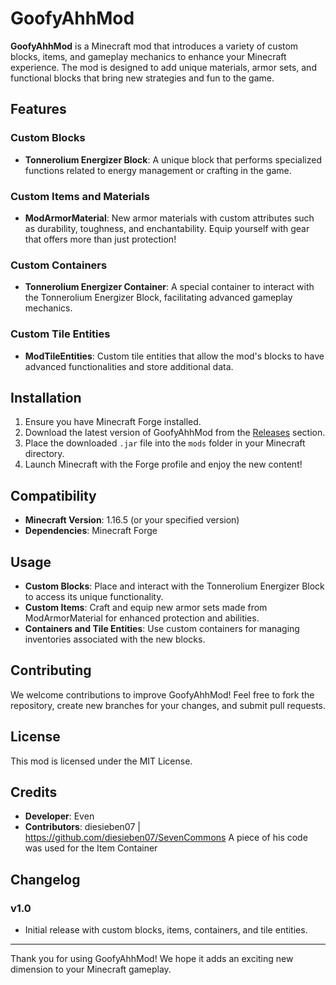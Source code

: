 # GoofyAhhMod

**GoofyAhhMod** is a Minecraft mod that introduces a variety of custom blocks, items, and gameplay mechanics to enhance your Minecraft experience. The mod is designed to add unique materials, armor sets, and functional blocks that bring new strategies and fun to the game.

## Features

### Custom Blocks
- **Tonnerolium Energizer Block**: A unique block that performs specialized functions related to energy management or crafting in the game. 

### Custom Items and Materials
- **ModArmorMaterial**: New armor materials with custom attributes such as durability, toughness, and enchantability. Equip yourself with gear that offers more than just protection!

### Custom Containers
- **Tonnerolium Energizer Container**: A special container to interact with the Tonnerolium Energizer Block, facilitating advanced gameplay mechanics.

### Custom Tile Entities
- **ModTileEntities**: Custom tile entities that allow the mod's blocks to have advanced functionalities and store additional data.

## Installation

1. Ensure you have Minecraft Forge installed.
2. Download the latest version of GoofyAhhMod from the [Releases](#) section.
3. Place the downloaded `.jar` file into the `mods` folder in your Minecraft directory.
4. Launch Minecraft with the Forge profile and enjoy the new content!

## Compatibility

- **Minecraft Version**: 1.16.5 (or your specified version)
- **Dependencies**: Minecraft Forge

## Usage

- **Custom Blocks**: Place and interact with the Tonnerolium Energizer Block to access its unique functionality.
- **Custom Items**: Craft and equip new armor sets made from ModArmorMaterial for enhanced protection and abilities.
- **Containers and Tile Entities**: Use custom containers for managing inventories associated with the new blocks.

## Contributing

We welcome contributions to improve GoofyAhhMod! Feel free to fork the repository, create new branches for your changes, and submit pull requests.

## License

This mod is licensed under the MIT License.

## Credits

- **Developer**: Even
- **Contributors**: diesieben07 | https://github.com/diesieben07/SevenCommons A piece of his code was used for the Item Container

## Changelog

### v1.0
- Initial release with custom blocks, items, containers, and tile entities.

---

Thank you for using GoofyAhhMod! We hope it adds an exciting new dimension to your Minecraft gameplay.
